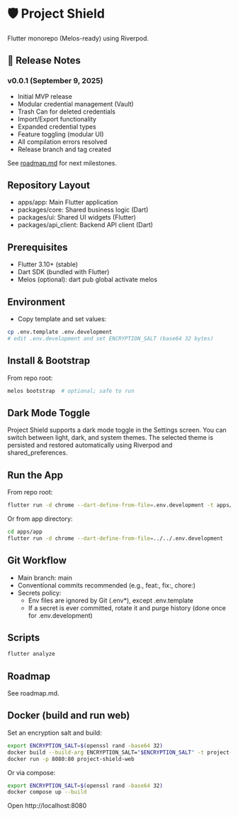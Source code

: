 # 🛡️ Project Shield

Flutter monorepo (Melos-ready) using Riverpod.

## 🚀 Release Notes

### v0.0.1 (September 9, 2025)

- Initial MVP release
- Modular credential management (Vault)
- Trash Can for deleted credentials
- Import/Export functionality
- Expanded credential types
- Feature toggling (modular UI)
- All compilation errors resolved
- Release branch and tag created

See [roadmap.md](./roadmap.md) for next milestones.

## Repository Layout

- apps/app: Main Flutter application
- packages/core: Shared business logic (Dart)
- packages/ui: Shared UI widgets (Flutter)
- packages/api_client: Backend API client (Dart)

## Prerequisites

- Flutter 3.10+ (stable)
- Dart SDK (bundled with Flutter)
- Melos (optional): dart pub global activate melos

## Environment

- Copy template and set values:

```bash
cp .env.template .env.development
# edit .env.development and set ENCRYPTION_SALT (base64 32 bytes)
```

## Install & Bootstrap

From repo root:

```bash
melos bootstrap  # optional; safe to run
```

## Dark Mode Toggle

Project Shield supports a dark mode toggle in the Settings screen. You can switch between light, dark, and system themes. The selected theme is persisted and restored automatically using Riverpod and shared_preferences.

## Run the App

From repo root:

```bash
flutter run -d chrome --dart-define-from-file=.env.development -t apps/app/lib/main.dart
```

Or from app directory:

```bash
cd apps/app
flutter run -d chrome --dart-define-from-file=../../.env.development
```

## Git Workflow

- Main branch: main
- Conventional commits recommended (e.g., feat:, fix:, chore:)
- Secrets policy:
  - Env files are ignored by Git (.env\*), except .env.template
  - If a secret is ever committed, rotate it and purge history (done once for .env.development)

## Scripts

```bash
flutter analyze
```

## Roadmap

See roadmap.md.

## Docker (build and run web)

Set an encryption salt and build:

```bash
export ENCRYPTION_SALT=$(openssl rand -base64 32)
docker build --build-arg ENCRYPTION_SALT="$ENCRYPTION_SALT" -t project-shield-web .
docker run -p 8080:80 project-shield-web
```

Or via compose:

```bash
export ENCRYPTION_SALT=$(openssl rand -base64 32)
docker compose up --build
```

Open http://localhost:8080

